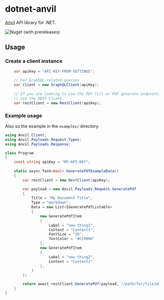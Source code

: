 # dotnet-anvil

[Anvil](https://useanvil.com/) API library for .NET.

![Nuget (with prereleases)](https://img.shields.io/nuget/vpre/Anvil)

## Usage

### Create a client instance

```cs
    var apiKey = "API-KEY-FROM-SETTINGS";
    
    // For GraphQL-related queries
    var client = new GraphQLClient(apiKey);
    
    // If you are looking to use the PDF fill or PDF generate endpoints
    // use the REST Client.
    var restClient = new RestClient(apiKey);
```

### Example usage

Also so the example in the `examples/` directory.

```cs
using Anvil.Client;
using Anvil.Payloads.Request.Types;
using Anvil.Payloads.Response;

class Program
{
    const string apiKey = "MY-API-KEY";
    
    static async Task<bool> GeneratePdfExampleData()
    {
        var restClient = new RestClient(apiKey);

        var payload = new Anvil.Payloads.Request.GeneratePdf
        {
            Title = "My Document Title",
            Type = "markdown",
            Data = new List<IGeneratePdfListable>
            {
                new GeneratePdfItem
                {
                    Label = "new thing1",
                    Content = "Content1",
                    FontSize = "20",
                    TextColor = "#CC0000"
                },
                new GeneratePdfItem
                {
                    Label = "new thing2",
                    Content = "Content2"
                },
            }
        };

        return await restClient.GeneratePdf(payload, "/path/for/file/what.pdf");
    }
}
```